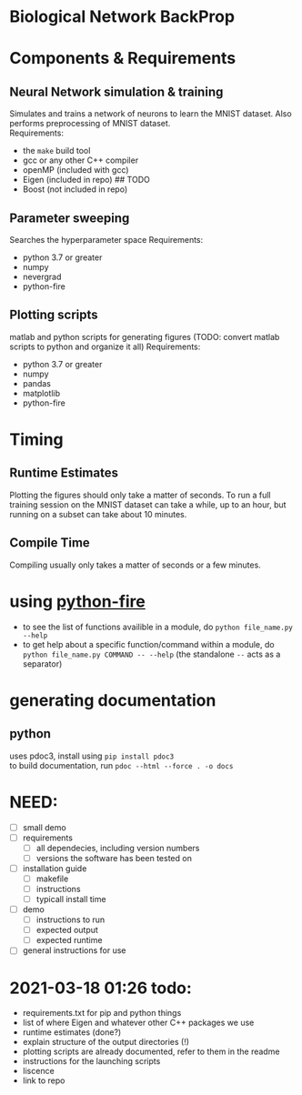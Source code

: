 # Biological Network BackProp

# Components & Requirements
## Neural Network simulation & training
Simulates and trains a network of neurons to learn the MNIST dataset. Also performs preprocessing of MNIST dataset.  
Requirements:
 - the `make` build tool
 - gcc or any other C++ compiler
 - openMP (included with gcc)
 - Eigen (included in repo) ## TODO
 - Boost (not included in repo)

## Parameter sweeping
Searches the hyperparameter space
Requirements:
 - python 3.7 or greater
 - numpy
 - nevergrad
 - python-fire


## Plotting scripts
matlab and python scripts for generating figures
(TODO: convert matlab scripts to python and organize it all)
Requirements:
 - python 3.7 or greater
 - numpy
 - pandas
 - matplotlib
 - python-fire
 
# Timing

## Runtime Estimates

Plotting the figures should only take a matter of seconds. To run a full training session on the MNIST dataset can take a while, up to an hour, but running on a subset can take about 10 minutes. 

## Compile Time

Compiling usually only takes a matter of seconds or a few minutes. 




# using [python-fire](https://google.github.io/python-fire/)
- to see the list of functions availible in a module, do 
  ```python file_name.py --help```
- to get help about a specific function/command within a module, do
  ```python file_name.py COMMAND -- --help```
  (the standalone `--` acts as a separator)

# generating documentation
## python
uses pdoc3, install using `pip install pdoc3`  
to build documentation, run `pdoc --html --force . -o docs`


# NEED:
- [ ] small demo
- [ ] requirements
  - [ ] all dependecies, including version numbers
  - [ ] versions the software has been tested on
- [ ] installation guide
  - [ ] makefile
  - [ ] instructions
  - [ ] typicall install time
- [ ] demo
  - [ ] instructions to run
  - [ ] expected output
  - [ ] expected runtime
- [ ] general instructions for use

# 2021-03-18 01:26 todo:
- requirements.txt for pip and python things
- list of where Eigen and whatever other C++ packages we use
- runtime estimates (done?)
- explain structure of the output directories (!)
- plotting scripts are already documented, refer to them in the readme
- instructions for the launching scripts
- liscence
- link to repo






